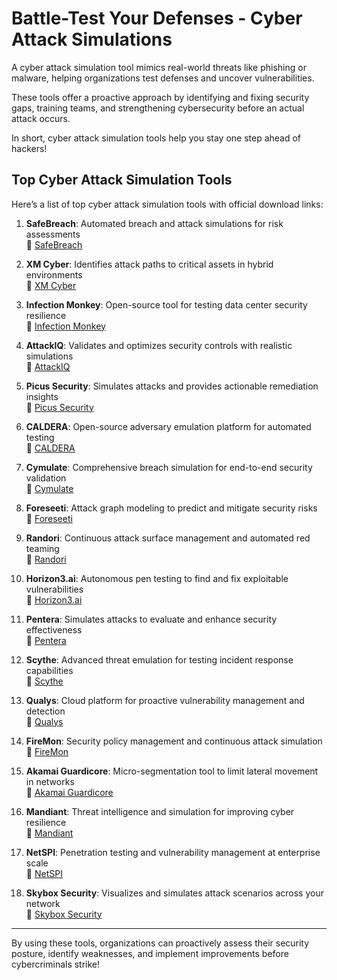 # Battle-Test Your Defenses - Cyber Attack Simulations

A cyber attack simulation tool mimics real-world threats like phishing or malware, helping organizations test defenses and uncover vulnerabilities.

These tools offer a proactive approach by identifying and fixing security gaps, training teams, and strengthening cybersecurity before an actual attack occurs.

In short, cyber attack simulation tools help you stay one step ahead of hackers!

## Top Cyber Attack Simulation Tools

Here’s a list of top cyber attack simulation tools with official download links:

1. **SafeBreach**: Automated breach and attack simulations for risk assessments  
   🔗 [SafeBreach](https://lnkd.in/ehwFf5s5)

2. **XM Cyber**: Identifies attack paths to critical assets in hybrid environments  
   🔗 [XM Cyber](https://xmcyber.com/)

3. **Infection Monkey**: Open-source tool for testing data center security resilience  
   🔗 [Infection Monkey](https://lnkd.in/eUg7bUZ2)

4. **AttackIQ**: Validates and optimizes security controls with realistic simulations  
   🔗 [AttackIQ](https://www.attackiq.com/)

5. **Picus Security**: Simulates attacks and provides actionable remediation insights  
   🔗 [Picus Security](https://lnkd.in/eSn9dPYT)

6. **CALDERA**: Open-source adversary emulation platform for automated testing  
   🔗 [CALDERA](https://caldera.mitre.org/)

7. **Cymulate**: Comprehensive breach simulation for end-to-end security validation  
   🔗 [Cymulate](https://cymulate.com/)

8. **Foreseeti**: Attack graph modeling to predict and mitigate security risks  
   🔗 [Foreseeti](http://www.foreseeti.com/)

9. **Randori**: Continuous attack surface management and automated red teaming  
   🔗 [Randori](https://www.randori.com/)

10. **Horizon3.ai**: Autonomous pen testing to find and fix exploitable vulnerabilities  
    🔗 [Horizon3.ai](https://www.horizon3.ai/)

11. **Pentera**: Simulates attacks to evaluate and enhance security effectiveness  
    🔗 [Pentera](https://pentera.io/)

12. **Scythe**: Advanced threat emulation for testing incident response capabilities  
    🔗 [Scythe](https://scythe.io/)

13. **Qualys**: Cloud platform for proactive vulnerability management and detection  
    🔗 [Qualys](https://www.qualys.com/)

14. **FireMon**: Security policy management and continuous attack simulation  
    🔗 [FireMon](https://www.firemon.com/)

15. **Akamai Guardicore**: Micro-segmentation tool to limit lateral movement in networks  
    🔗 [Akamai Guardicore](https://lnkd.in/eUzHqeN6)

16. **Mandiant**: Threat intelligence and simulation for improving cyber resilience  
    🔗 [Mandiant](https://www.mandiant.com/)

17. **NetSPI**: Penetration testing and vulnerability management at enterprise scale  
    🔗 [NetSPI](https://www.netspi.com/)

18. **Skybox Security**: Visualizes and simulates attack scenarios across your network  
    🔗 [Skybox Security](https://lnkd.in/eDYPzwAw)

---

By using these tools, organizations can proactively assess their security posture, identify weaknesses, and implement improvements before cybercriminals strike!
